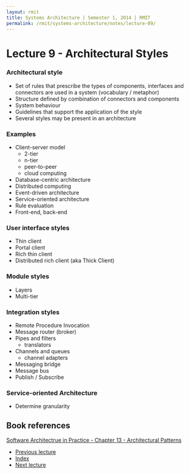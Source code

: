 ```yaml
---
layout: rmit
title: Systems Architecture | Semester 1, 2014 | RMIT
permalink: /rmit/systems-architecture/notes/lecture-09/
---
```


# Lecture 9 - Architectural Styles

### Architectural style

* Set of rules that prescribe the types of components, interfaces and connectors are used in a system (vocabulary / metaphor)
* Structure defined by combination of connectors and components
* System behaviour
* Guidelines that support the application of the style
* Several styles may be present in an architecture

### Examples

* Client-server model
	- 2-tier
	- n-tier
	- peer-to-peer
	- cloud computing
* Database-centric architecture
* Distributed computing
* Event-driven architecture
* Service-oriented architecture
* Rule evaluation
* Front-end, back-end

### User interface styles

* Thin client
* Portal client
* Rich thin client
* Distributed rich client (aka Thick Client)

### Module styles

* Layers
* Multi-tier

### Integration styles

* Remote Procedure Invocation
* Message router (broker)
* Pipes and filters
	- translators
* Channels and queues
	- channel adapters
* Messaging bridge
* Message bus
* Publish / Subscribe

### Service-oriented Architecture

* Determine granularity

## Book references



[Software Architectrue in Practice - Chapter 13 - Architectural Patterns](/rmit/books/software-architecture-in-practice/chapter-13/)


<nav class="nav-lectures">
	<ul>
		<li class="prev-lecture"><a href="../lecture-01/">Previous lecture</a></li>
		<li class="index"><a href="../index.html">Index</a></li>
		<li class="next-lecture"><a href="../lecture-02/">Next lecture</a></li>
	</ul>
</nav>